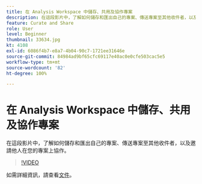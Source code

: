 ```yaml
---
title: 在 Analysis Workspace 中儲存、共用及協作專案
description: 在這段影片中，了解如何儲存和匯出自己的專案、傳送專案至其他收件者，以及邀請他人在您的專案上協作。
feature: Curate and Share
role: User
level: Beginner
thumbnail: 33634.jpg
kt: 4108
exl-id: 6086f4b7-e8a7-4b04-90c7-1721ee31646e
source-git-commit: 84984ad9bf65cfc69117e40ac0e0cfe503cac5e5
workflow-type: tm+mt
source-wordcount: '82'
ht-degree: 100%

---
```


# 在 Analysis Workspace 中儲存、共用及協作專案

在這段影片中，了解如何儲存和匯出自己的專案、傳送專案至其他收件者，以及邀請他人在您的專案上協作。

>[!VIDEO](https://video.tv.adobe.com/v/30993/?quality=12&learn=on)

如需詳細資訊，請查看[文件](https://experienceleague.adobe.com/docs/analytics/analyze/analysis-workspace/curate-share/send-schedule-files.html)。
